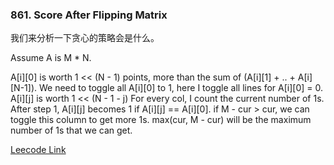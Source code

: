 ### 861. Score After Flipping Matrix

我们来分析一下贪心的策略会是什么。

Assume A is M * N.

A[i][0] is worth 1 << (N - 1) points, more than the sum of (A[i][1] + .. + A[i][N-1]).
We need to toggle all A[i][0] to 1, here I toggle all lines for A[i][0] = 0.
A[i][j] is worth 1 << (N - 1 - j)
For every col, I count the current number of 1s.
After step 1, A[i][j] becomes 1 if A[i][j] == A[i][0].
if M - cur > cur, we can toggle this column to get more 1s.
max(cur, M - cur) will be the maximum number of 1s that we can get.

[Leecode Link](https://leetcode.com/problems/score-after-flipping-matrix/)
